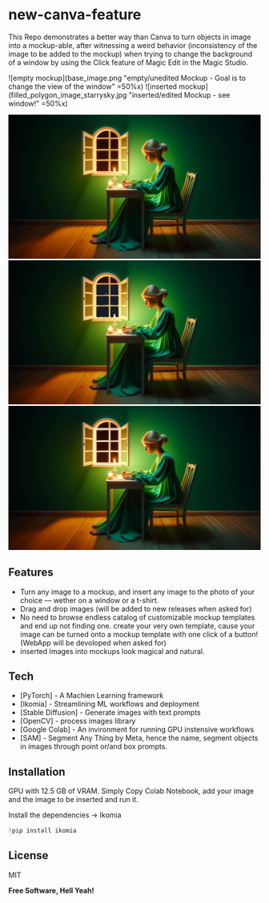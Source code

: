 # new-canva-feature
This Repo demonstrates a better way than Canva to turn objects in image into a mockup-able, after witnessing a weird behavior (inconsistency of the image to be added to the mockup) when trying to change the background of a window by using the Click feature of Magic Edit in the Magic Studio.

![empty mockup](base_image.png "empty/unedited Mockup - Goal is to change the view of the window" =50%x) ![inserted mockup](filled_polygon_image_starrysky.jpg "inserted/edited Mockup - see window!" =50%x)

<p align="middle">
  <img src="/base_image.png" alt="empty mockup" title="empty/unedited Mockup - Goal is to change the view of the window"  />
  <img src="/filled_polygon_image_starrysky.jpg" alt="inserted mockup" title="inserted/edited Mockup - see window!"  /> 
  <img src="/window box prompt for sam.jpg" alt="image with SAM point and box Prompts for smart area selection" title="image with SAM point and box Prompts for smart area selection"  />
</p>

## Features

- Turn any image to a mockup, and insert any image to the photo of your choice — wether on a window or a t-shirt.
- Drag and drop images (will be added to new releases when asked for)
- No need to browse endless catalog of customizable mockup templates and end up not finding one. create your very own template, cause your image can be turned onto a mockup template with one click of a button! (WebApp will be devoloped when asked for)
- inserted Images into mockups look magical and natural.

## Tech

- [PyTorch] - A Machien Learning framework
- [Ikomia] - Streamlining ML workflows and deployment 
- [Stable Diffusion] - Generate images with text prompts
- [OpenCV] - process images library
- [Google Colab] - An invironment for running GPU instensive workflows 
- [SAM] - Segment Any Thing by Meta, hence the name, segment objects in images through point or/and box prompts.

## Installation

GPU with 12.5 GB of VRAM. 
Simply Copy Colab Notebook, add your image and the image to be inserted and run it. 

Install the dependencies -> Ikomia

```python
!pip install ikomia
```

## License

MIT

**Free Software, Hell Yeah!**
